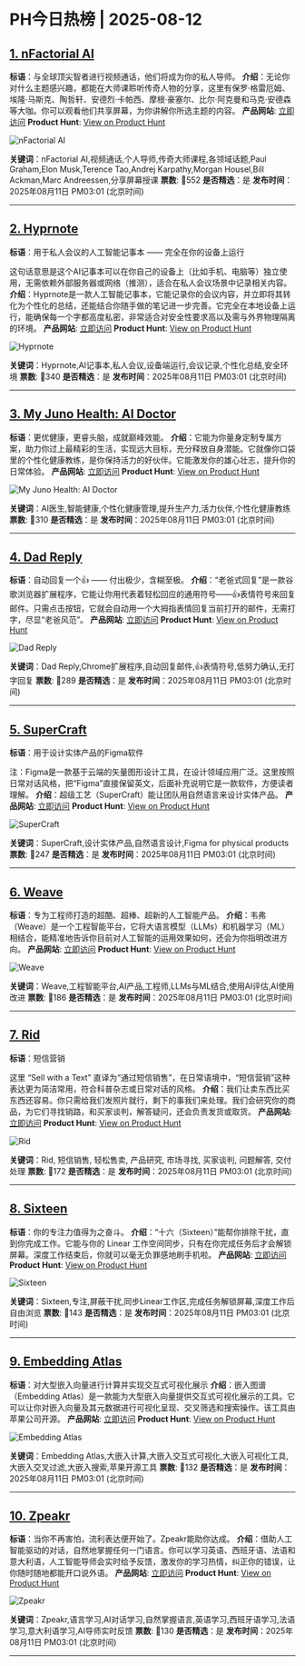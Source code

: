 # PH今日热榜 | 2025-08-12

## [1. nFactorial AI](https://www.producthunt.com/products/nfactorial-ai-6?utm_campaign=producthunt-api&utm_medium=api-v2&utm_source=Application%3A+dev+%28ID%3A+189358%29)
**标语**：与全球顶尖智者进行视频通话，他们将成为你的私人导师。
**介绍**：无论你对什么主题感兴趣，都能在大师课聆听传奇人物的分享，这里有保罗·格雷厄姆、埃隆·马斯克、陶哲轩、安德烈·卡帕西、摩根·豪塞尔、比尔·阿克曼和马克·安德森等大咖。你可以观看他们共享屏幕，为你讲解你所选主题的内容。
**产品网站**: [立即访问](https://www.producthunt.com/r/ERSWINC3LTBA56?utm_campaign=producthunt-api&utm_medium=api-v2&utm_source=Application%3A+dev+%28ID%3A+189358%29)
**Product Hunt**: [View on Product Hunt](https://www.producthunt.com/products/nfactorial-ai-6?utm_campaign=producthunt-api&utm_medium=api-v2&utm_source=Application%3A+dev+%28ID%3A+189358%29)

![nFactorial AI](https://ph-files.imgix.net/e6b87532-6e8e-4705-9651-4f9b7fcb9f11.png?auto=format)

**关键词**：nFactorial AI,视频通话,个人导师,传奇大师课程,各领域话题,Paul Graham,Elon Musk,Terence Tao,Andrej Karpathy,Morgan Housel,Bill Ackman,Marc Andreessen,分享屏幕授课
**票数**: 🔺552
**是否精选**：是
**发布时间**：2025年08月11日 PM03:01 (北京时间)

---

## [2. Hyprnote](https://www.producthunt.com/products/hyprnote?utm_campaign=producthunt-api&utm_medium=api-v2&utm_source=Application%3A+dev+%28ID%3A+189358%29)
**标语**：用于私人会议的人工智能记事本 —— 完全在你的设备上运行

这句话意思是这个AI记事本可以在你自己的设备上（比如手机、电脑等）独立使用，无需依赖外部服务器或网络（推测），适合在私人会议场景中记录相关内容。
**介绍**：Hyprnote是一款人工智能记事本，它能记录你的会议内容，并立即将其转化为个性化的总结，还能结合你随手做的笔记进一步完善。它完全在本地设备上运行，能确保每一个字都高度私密，非常适合对安全性要求高以及需与外界物理隔离的环境。
**产品网站**: [立即访问](https://www.producthunt.com/r/IIQG52CM3VMA7W?utm_campaign=producthunt-api&utm_medium=api-v2&utm_source=Application%3A+dev+%28ID%3A+189358%29)
**Product Hunt**: [View on Product Hunt](https://www.producthunt.com/products/hyprnote?utm_campaign=producthunt-api&utm_medium=api-v2&utm_source=Application%3A+dev+%28ID%3A+189358%29)

![Hyprnote](https://ph-files.imgix.net/06f0f517-e0df-459b-a810-c8aa63c52a7d.jpeg?auto=format)

**关键词**：Hyprnote,AI记事本,私人会议,设备端运行,会议记录,个性化总结,安全环境
**票数**: 🔺340
**是否精选**：是
**发布时间**：2025年08月11日 PM03:01 (北京时间)

---

## [3. My Juno Health: AI Doctor](https://www.producthunt.com/products/my-juno-health-ai-doctor-2?utm_campaign=producthunt-api&utm_medium=api-v2&utm_source=Application%3A+dev+%28ID%3A+189358%29)
**标语**：更优健康，更睿头脑，成就巅峰效能。
**介绍**：它能为你量身定制专属方案，助力你过上最精彩的生活，实现远大目标，充分释放自身潜能。它就像你口袋里的个性化健康教练，是你保持活力的好伙伴。它能激发你的雄心壮志，提升你的日常体验。
**产品网站**: [立即访问](https://www.producthunt.com/r/FKYRA7MUXBKMZM?utm_campaign=producthunt-api&utm_medium=api-v2&utm_source=Application%3A+dev+%28ID%3A+189358%29)
**Product Hunt**: [View on Product Hunt](https://www.producthunt.com/products/my-juno-health-ai-doctor-2?utm_campaign=producthunt-api&utm_medium=api-v2&utm_source=Application%3A+dev+%28ID%3A+189358%29)

![My Juno Health: AI Doctor](https://ph-files.imgix.net/3e09bb85-8d56-4d48-93c4-2a9b17ac669a.png?auto=format)

**关键词**：AI医生,智能健康,个性化健康管理,提升生产力,活力伙伴,个性化健康教练
**票数**: 🔺310
**是否精选**：是
**发布时间**：2025年08月11日 PM03:01 (北京时间)

---

## [4. Dad Reply](https://www.producthunt.com/products/dad-reply?utm_campaign=producthunt-api&utm_medium=api-v2&utm_source=Application%3A+dev+%28ID%3A+189358%29)
**标语**：自动回复一个👍 —— 付出极少，含糊至极。
**介绍**：“老爸式回复”是一款谷歌浏览器扩展程序，它能让你用代表着轻松回应的通用符号——👍表情符号来回复邮件。只需点击按钮，它就会自动用一个大拇指表情回复当前打开的邮件，无需打字，尽显“老爸风范”。
**产品网站**: [立即访问](https://www.producthunt.com/r/HDW2YYJOGPPOHP?utm_campaign=producthunt-api&utm_medium=api-v2&utm_source=Application%3A+dev+%28ID%3A+189358%29)
**Product Hunt**: [View on Product Hunt](https://www.producthunt.com/products/dad-reply?utm_campaign=producthunt-api&utm_medium=api-v2&utm_source=Application%3A+dev+%28ID%3A+189358%29)

![Dad Reply](https://ph-files.imgix.net/9a4c32f0-096b-4c66-a0c7-48b38dd8c194.png?auto=format)

**关键词**：Dad Reply,Chrome扩展程序,自动回复邮件,👍表情符号,低努力确认,无打字回复
**票数**: 🔺289
**是否精选**：是
**发布时间**：2025年08月11日 PM03:01 (北京时间)

---

## [5. SuperCraft](https://www.producthunt.com/products/supercraft?utm_campaign=producthunt-api&utm_medium=api-v2&utm_source=Application%3A+dev+%28ID%3A+189358%29)
**标语**：用于设计实体产品的Figma软件

注：Figma是一款基于云端的矢量图形设计工具，在设计领域应用广泛。这里按照日常对话风格，把“Figma”直接保留英文，后面补充说明它是一款软件，方便读者理解。
**介绍**：超级工艺（SuperCraft）能让团队用自然语言来设计实体产品。
**产品网站**: [立即访问](https://www.producthunt.com/r/QVETOIKFLQ7FGN?utm_campaign=producthunt-api&utm_medium=api-v2&utm_source=Application%3A+dev+%28ID%3A+189358%29)
**Product Hunt**: [View on Product Hunt](https://www.producthunt.com/products/supercraft?utm_campaign=producthunt-api&utm_medium=api-v2&utm_source=Application%3A+dev+%28ID%3A+189358%29)

![SuperCraft](https://ph-files.imgix.net/db13e9f3-10ec-4385-86e0-502852a999c5.png?auto=format)

**关键词**：SuperCraft,设计实体产品,自然语言设计,Figma for physical products
**票数**: 🔺247
**是否精选**：是
**发布时间**：2025年08月11日 PM03:01 (北京时间)

---

## [6. Weave](https://www.producthunt.com/products/weave?utm_campaign=producthunt-api&utm_medium=api-v2&utm_source=Application%3A+dev+%28ID%3A+189358%29)
**标语**：专为工程师打造的超酷、超棒、超新的人工智能产品。
**介绍**：韦弗（Weave）是一个工程智能平台，它将大语言模型（LLMs）和机器学习（ML）相结合，能精准地告诉你目前对人工智能的运用效果如何，还会为你指明改进方向。
**产品网站**: [立即访问](https://www.producthunt.com/r/5U5NSPGT75AGSS?utm_campaign=producthunt-api&utm_medium=api-v2&utm_source=Application%3A+dev+%28ID%3A+189358%29)
**Product Hunt**: [View on Product Hunt](https://www.producthunt.com/products/weave?utm_campaign=producthunt-api&utm_medium=api-v2&utm_source=Application%3A+dev+%28ID%3A+189358%29)

![Weave](https://ph-files.imgix.net/377cb922-9b63-4a21-801e-50fb9eceb4f7.png?auto=format)

**关键词**：Weave,工程智能平台,AI产品,工程师,LLMs与ML结合,使用AI评估,AI使用改进
**票数**: 🔺186
**是否精选**：是
**发布时间**：2025年08月11日 PM03:01 (北京时间)

---

## [7. Rid](https://www.producthunt.com/products/rid-sell-with-a-text?utm_campaign=producthunt-api&utm_medium=api-v2&utm_source=Application%3A+dev+%28ID%3A+189358%29)
**标语**：短信营销

这里 “Sell with a Text” 直译为“通过短信销售”，在日常语境中，“短信营销”这种表达更为简洁常用，符合科普杂志或日常对话的风格。
**介绍**：我们让卖东西比买东西还容易。你只需给我们发照片就行，剩下的事我们来处理。我们会研究你的商品，为它们寻找销路，和买家谈判，解答疑问，还会负责发货或取货。
**产品网站**: [立即访问](https://www.producthunt.com/r/2WDC26VGHGB2W3?utm_campaign=producthunt-api&utm_medium=api-v2&utm_source=Application%3A+dev+%28ID%3A+189358%29)
**Product Hunt**: [View on Product Hunt](https://www.producthunt.com/products/rid-sell-with-a-text?utm_campaign=producthunt-api&utm_medium=api-v2&utm_source=Application%3A+dev+%28ID%3A+189358%29)

![Rid](https://ph-files.imgix.net/50fd96ac-a716-48e7-a502-751ed104648b.png?auto=format)

**关键词**：Rid, 短信销售, 轻松售卖, 产品研究, 市场寻找, 买家谈判, 问题解答, 交付处理
**票数**: 🔺172
**是否精选**：是
**发布时间**：2025年08月11日 PM03:01 (北京时间)

---

## [8. Sixteen](https://www.producthunt.com/products/sixteen?utm_campaign=producthunt-api&utm_medium=api-v2&utm_source=Application%3A+dev+%28ID%3A+189358%29)
**标语**：你的专注力值得为之奋斗。
**介绍**：“十六（Sixteen）”能帮你排除干扰，直到你完成工作。它能与你的 Linear 工作空间同步，只有在你完成任务后才会解锁屏幕。深度工作结束后，你就可以毫无负罪感地刷手机啦。
**产品网站**: [立即访问](https://www.producthunt.com/r/KZRRZKZIYDZNOD?utm_campaign=producthunt-api&utm_medium=api-v2&utm_source=Application%3A+dev+%28ID%3A+189358%29)
**Product Hunt**: [View on Product Hunt](https://www.producthunt.com/products/sixteen?utm_campaign=producthunt-api&utm_medium=api-v2&utm_source=Application%3A+dev+%28ID%3A+189358%29)

![Sixteen](https://ph-files.imgix.net/dd95012a-d66f-49b2-b427-839ba232eb85.png?auto=format)

**关键词**：Sixteen,专注,屏蔽干扰,同步Linear工作区,完成任务解锁屏幕,深度工作后自由浏览
**票数**: 🔺143
**是否精选**：是
**发布时间**：2025年08月11日 PM03:01 (北京时间)

---

## [9. Embedding Atlas](https://www.producthunt.com/products/embedding-atlas?utm_campaign=producthunt-api&utm_medium=api-v2&utm_source=Application%3A+dev+%28ID%3A+189358%29)
**标语**：对大型嵌入向量进行计算并实现交互式可视化展示
**介绍**：嵌入图谱（Embedding Atlas）是一款能为大型嵌入向量提供交互式可视化展示的工具。它可以让你对嵌入向量及其元数据进行可视化呈现、交叉筛选和搜索操作。该工具由苹果公司开源。
**产品网站**: [立即访问](https://www.producthunt.com/r/5BCZCXKVM32ALZ?utm_campaign=producthunt-api&utm_medium=api-v2&utm_source=Application%3A+dev+%28ID%3A+189358%29)
**Product Hunt**: [View on Product Hunt](https://www.producthunt.com/products/embedding-atlas?utm_campaign=producthunt-api&utm_medium=api-v2&utm_source=Application%3A+dev+%28ID%3A+189358%29)

![Embedding Atlas](https://ph-files.imgix.net/89ebf46d-0d4a-4146-a3e8-4267c2c48363.png?auto=format)

**关键词**：Embedding Atlas,大嵌入计算,大嵌入交互式可视化,大嵌入可视化工具,大嵌入交叉过滤,大嵌入搜索,苹果开源工具
**票数**: 🔺132
**是否精选**：是
**发布时间**：2025年08月11日 PM03:01 (北京时间)

---

## [10. Zpeakr](https://www.producthunt.com/products/zpeakr?utm_campaign=producthunt-api&utm_medium=api-v2&utm_source=Application%3A+dev+%28ID%3A+189358%29)
**标语**：当你不再害怕，流利表达便开始了。Zpeakr能助你达成。
**介绍**：借助人工智能驱动的对话，自然地掌握任何一门语言。你可以学习英语、西班牙语、法语和意大利语，人工智能导师会实时给予反馈，激发你的学习热情，纠正你的错误，让你随时随地都能开口说外语。
**产品网站**: [立即访问](https://www.producthunt.com/r/3I4SSHZDYFRKJT?utm_campaign=producthunt-api&utm_medium=api-v2&utm_source=Application%3A+dev+%28ID%3A+189358%29)
**Product Hunt**: [View on Product Hunt](https://www.producthunt.com/products/zpeakr?utm_campaign=producthunt-api&utm_medium=api-v2&utm_source=Application%3A+dev+%28ID%3A+189358%29)

![Zpeakr](https://ph-files.imgix.net/04f5231f-067c-4c33-aad0-b42b98787a96.png?auto=format)

**关键词**：Zpeakr,语言学习,AI对话学习,自然掌握语言,英语学习,西班牙语学习,法语学习,意大利语学习,AI导师实时反馈
**票数**: 🔺130
**是否精选**：是
**发布时间**：2025年08月11日 PM03:01 (北京时间)

---

